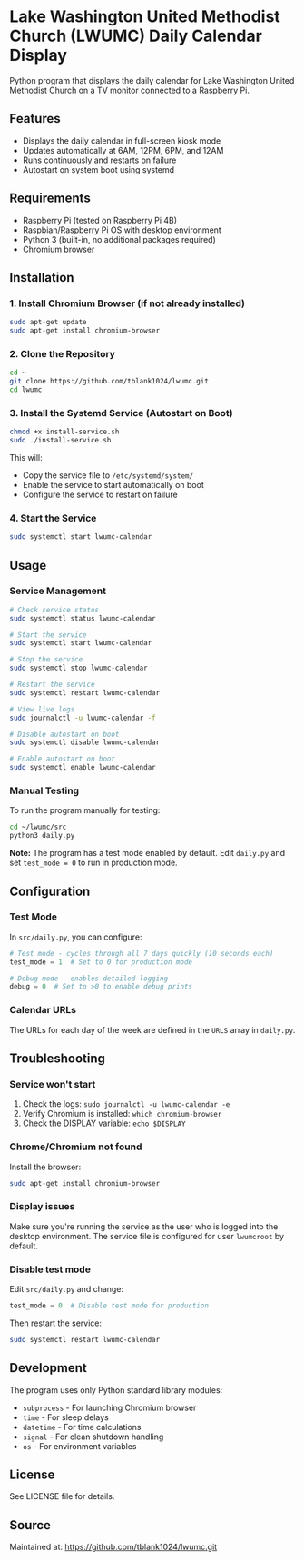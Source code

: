 # Lake Washington United Methodist Church (LWUMC) Daily Calendar Display

Python program that displays the daily calendar for Lake Washington United Methodist Church on a TV monitor connected to a Raspberry Pi.

## Features

- Displays the daily calendar in full-screen kiosk mode
- Updates automatically at 6AM, 12PM, 6PM, and 12AM
- Runs continuously and restarts on failure
- Autostart on system boot using systemd

## Requirements

- Raspberry Pi (tested on Raspberry Pi 4B)
- Raspbian/Raspberry Pi OS with desktop environment
- Python 3 (built-in, no additional packages required)
- Chromium browser

## Installation

### 1. Install Chromium Browser (if not already installed)

```bash
sudo apt-get update
sudo apt-get install chromium-browser
```

### 2. Clone the Repository

```bash
cd ~
git clone https://github.com/tblank1024/lwumc.git
cd lwumc
```

### 3. Install the Systemd Service (Autostart on Boot)

```bash
chmod +x install-service.sh
sudo ./install-service.sh
```

This will:
- Copy the service file to `/etc/systemd/system/`
- Enable the service to start automatically on boot
- Configure the service to restart on failure

### 4. Start the Service

```bash
sudo systemctl start lwumc-calendar
```

## Usage

### Service Management

```bash
# Check service status
sudo systemctl status lwumc-calendar

# Start the service
sudo systemctl start lwumc-calendar

# Stop the service
sudo systemctl stop lwumc-calendar

# Restart the service
sudo systemctl restart lwumc-calendar

# View live logs
sudo journalctl -u lwumc-calendar -f

# Disable autostart on boot
sudo systemctl disable lwumc-calendar

# Enable autostart on boot
sudo systemctl enable lwumc-calendar
```

### Manual Testing

To run the program manually for testing:

```bash
cd ~/lwumc/src
python3 daily.py
```

**Note:** The program has a test mode enabled by default. Edit `daily.py` and set `test_mode = 0` to run in production mode.

## Configuration

### Test Mode

In `src/daily.py`, you can configure:

```python
# Test mode - cycles through all 7 days quickly (10 seconds each)
test_mode = 1  # Set to 0 for production mode

# Debug mode - enables detailed logging
debug = 0  # Set to >0 to enable debug prints
```

### Calendar URLs

The URLs for each day of the week are defined in the `URLS` array in `daily.py`.

## Troubleshooting

### Service won't start

1. Check the logs: `sudo journalctl -u lwumc-calendar -e`
2. Verify Chromium is installed: `which chromium-browser`
3. Check the DISPLAY variable: `echo $DISPLAY`

### Chrome/Chromium not found

Install the browser:
```bash
sudo apt-get install chromium-browser
```

### Display issues

Make sure you're running the service as the user who is logged into the desktop environment. The service file is configured for user `lwumcroot` by default.

### Disable test mode

Edit `src/daily.py` and change:
```python
test_mode = 0  # Disable test mode for production
```

Then restart the service:
```bash
sudo systemctl restart lwumc-calendar
```

## Development

The program uses only Python standard library modules:
- `subprocess` - For launching Chromium browser
- `time` - For sleep delays
- `datetime` - For time calculations
- `signal` - For clean shutdown handling
- `os` - For environment variables

## License

See LICENSE file for details.

## Source

Maintained at: https://github.com/tblank1024/lwumc.git
